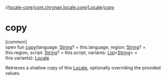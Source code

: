 //[locale-core](../../../index.md)/[com.chrynan.locale.core](../index.md)/[Locale](index.md)/[copy](copy.md)

# copy

[common]\
open fun [copy](copy.md)(language: [String](https://kotlinlang.org/api/latest/jvm/stdlib/kotlin/-string/index.html)? = this.language, region: [String](https://kotlinlang.org/api/latest/jvm/stdlib/kotlin/-string/index.html)? = this.region, script: [String](https://kotlinlang.org/api/latest/jvm/stdlib/kotlin/-string/index.html)? = this.script, variants: [List](https://kotlinlang.org/api/latest/jvm/stdlib/kotlin.collections/-list/index.html)&lt;[String](https://kotlinlang.org/api/latest/jvm/stdlib/kotlin/-string/index.html)&gt; = this.variants): [Locale](index.md)

Retrieves a shallow copy of this [Locale](index.md), optionally overriding the provided values.
